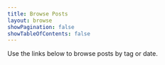 ```yaml
---
title: Browse Posts
layout: browse
showPagination: false
showTableOfContents: false
---
```


Use the links below to browse posts by tag or date.
